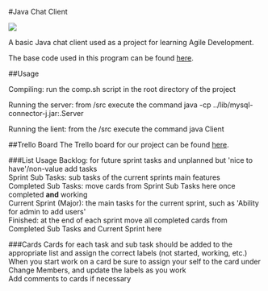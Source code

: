 #Java Chat Client

<img src="https://travis-ci.org/COMP7081-Group5/chatClient.svg?branch=master">

A basic Java chat client used as a project for learning Agile Development.

The base code used in this program can be found [here](http://www.dreamincode.net/forums/topic/259777-a-simple-chat-program-with-clientserver-gui-optional/).

##Usage

Compiling: run the comp.sh script in the root directory of the project  

Running the server: from /src execute the command java -cp ../lib/mysql-connector-j.jar:.Server  

Running the lient: from the /src execute the command java Client  

##Trello Board
The Trello board for our project can be found [here](https://trello.com/b/r1ot3RKn/java-chat-program).  

###List Usage
Backlog: for future sprint tasks and unplanned but 'nice to have'/non-value add tasks  
Sprint Sub Tasks: sub tasks of the current sprints main features  
Completed Sub Tasks: move cards from Sprint Sub Tasks here once completed **and** working  
Current Sprint (Major): the main tasks for the current sprint, such as 'Ability for admin to add users'  
Finished: at the end of each sprint move all completed cards from Completed Sub Tasks and Current Sprint here  

###Cards
Cards for each task and sub task should be added to the appropriate list and assign the correct labels (not started, working, etc.)  
When you start work on a card be sure to assign your self to the card under Change Members, and update the labels as you work  
Add comments to cards if necessary